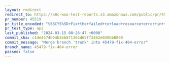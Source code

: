 ```yaml
---
layout: redirect
redirect_to: https://a8c-woo-test-reports.s3.amazonaws.com/public/pr/45519/api/index.html
pr_number: 45519
pr_title_encoded: "%5BCYS%5D+Fix+the+failed+to+load+resource+error+in+the+CYS+whenever+the+current+active+theme+is+not+TT4+"
pr_test_type: api
last_published: "2024-03-15 08:26:47 +0000"
commit_sha: c1de4474b94b3eb871364d65ff3462e020bb0890
commit_message: "Merge branch 'trunk' into 45479-fix-404-error"
branch_name: 45479-fix-404-error
passed: false
---
```

